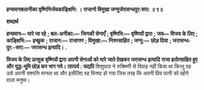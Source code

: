 **हन्यमानबलानीका वृष्णिभिर्जयकाङ्क्षिभि: ।** **राजानो विमुखा जग्मुर्जरासन्धपुर:सरा: ॥ ९॥** 

**शब्दार्थ** 

**हन्यमान—** **मारे जा रहे** **; बल-अनीका:—** **जिनकी सेनाएँ** **; वृष्णिभि:—** **वृष्णियों द्वारा** **; जय—** **विजय के लिए** **; काङ्क्षिभि:—** **इच्छुक** **; राजान:—** **राजागण** **; विमुखा:—** **निरुत्साहित** **; जग्मु:—** **छोड़ दिया** **; जरासन्ध-पुर:-सरा:—** **जरासन्ध इत्यादि।** **.** 

**विजय के लिए उत्सुक वृष्णियों द्वारा अपनी सेनाओं को मारे जाते देखकर जरासन्ध इत्यादि** **राजा हतोत्साहित हुए और युद्ध-भूमि छोड़ कर भाग गये।** **तात्पर्य : यद्यपि** शिशुपाल ने रुक्मिणी से विवाह नहीं किया था किन्तु वह उसे अपनी सश्पत्ति मानता था और इसीलिए वह विनष्ट हो गया जिस तरह कि अपनी प्रिय पत्नी को खोने वाला मनुष्य।  